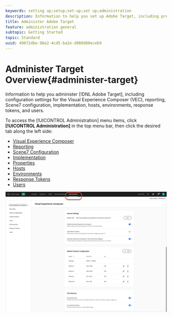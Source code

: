 ```yaml
---
keywords: setting up;setup;set-up;set up;administration
description: Information to help you set up Adobe Target, including preferences, implementation, user management, properties, Scene7 configuration, host management, and response tokens.
title: Administer Adobe Target
feature: administration general
subtopic: Getting Started
topic: Standard
uuid: 496f2dbe-96e2-4cd5-ba2e-d980d80eceb9
---
```


# Administer Target Overview{#administer-target}

Information to help you administer [!DNL Adobe Target], including configuration settings for the Visual Experience Composer (VEC), reporting, Scene7 configuration, implementation, hosts, environments, response tokens, and users.

To access the [!UICONTROL Administration] menu items, click **[!UICONTROL Administration]** in the top menu bar, then click the desired tab along the left side:

* [Visual Experience Composer](/help/administrating-target/visual-experience-composer-set-up.md)
* [Reporting](/help/administrating-target/reporting.md)
* [Scene7 Configuration](/help/administrating-target/scene7-settings.md)
* [Implementation](/help/c-implementing-target/implementing-target.md)
* [Properties](/help/administrating-target/c-user-management/property-channel/property-channel.md)
* [Hosts](/help/administrating-target/hosts.md)
* [Environments](/help/administrating-target/environments.md)
* [Response Tokens](/help/administrating-target/response-tokens.md)
* [Users](/help/administrating-target/c-user-management/user-management.md)

![Adobe Target Administration menu](/help/administrating-target/assets/administration.png)